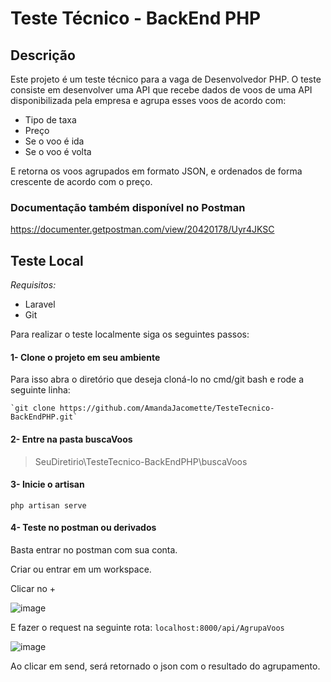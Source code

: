 # Teste Técnico - BackEnd PHP
## Descrição
Este projeto é um teste técnico para a vaga de Desenvolvedor PHP. O teste consiste em desenvolver uma API que recebe dados de voos de uma API disponibilizada pela empresa e agrupa esses voos de acordo com:
 - Tipo de taxa
 - Preço
 - Se o voo é ida
 - Se o voo é volta
 
E retorna os voos agrupados em formato JSON, e ordenados de forma crescente de acordo com o preço.


### Documentação também disponível no Postman
  https://documenter.getpostman.com/view/20420178/Uyr4JKSC

## Teste Local
*Requisitos:*
- Laravel
- Git

Para realizar o teste localmente siga os seguintes passos:
#### 1- Clone o projeto em seu ambiente
  Para isso abra o diretório que deseja cloná-lo no cmd/git bash e rode a seguinte linha:
  
    `git clone https://github.com/AmandaJacomette/TesteTecnico-BackEndPHP.git`
  
#### 2- Entre na pasta buscaVoos
  >SeuDiretirio\TesteTecnico-BackEndPHP\buscaVoos

#### 3- Inicie o artisan

  `php artisan serve`

#### 4- Teste no postman ou derivados
  Basta entrar no postman com sua conta.
  
  Criar ou entrar em um workspace.
  
  Clicar no +
  
  ![image](https://user-images.githubusercontent.com/56279759/163081713-62e1705b-59e4-4938-a83d-b4386849ca65.png)
  
  E fazer o request na seguinte rota:
    `localhost:8000/api/AgrupaVoos`

   ![image](https://user-images.githubusercontent.com/56279759/163081943-84f0f7fd-504a-452c-8eb2-10c19770480b.png)
   
   
   Ao clicar em send, será retornado o json com o resultado do agrupamento.

